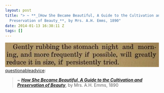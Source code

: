 ```yaml
---
layout: post
title: "> ~ **_[How She Became Beautiful, A Guide to the Cultivation and
  Preservation of Beauty_**, by Mrs. A.H. Emms, 1890"
date: 2014-01-13 16:38:11 Z
tags: []
---
```

![](/media/2014/01/73213824221.jpg)
[questionableadvice](http://questionableadvice.tumblr.com/post/73206245674):

> ~ **_[How She Became Beautiful, A Guide to the Cultivation and Preservation of Beauty](http://archive.org/details/howshebecamebeau00emms)_**, by Mrs. A.H. Emms, 1890

